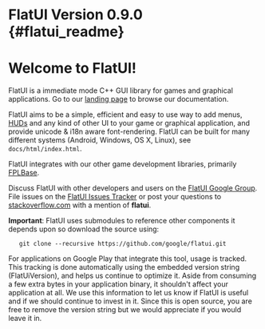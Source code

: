FlatUI Version 0.9.0    {#flatui_readme}
====================

# Welcome to FlatUI!

FlatUI is a immediate mode C++ GUI library for games and graphical applications.
Go to our [landing page][] to browse our documentation.

FlatUI aims to be a simple, efficient and easy to use way to add menus,
[HUDs][] and any kind of other UI to your game or graphical application,
and provide unicode & i18n aware font-rendering.
FlatUI can be built for many different systems (Android, Windows, OS X, Linux),
see `docs/html/index.html`.

FlatUI integrates with our other game development libraries, primarily
[FPLBase][].

Discuss FlatUI with other developers and users on the
[FlatUI Google Group][]. File issues on the [FlatUI Issues Tracker][]
or post your questions to [stackoverflow.com][] with a mention of
**flatui**.

**Important**: FlatUI uses submodules to reference other components it depends
upon so download the source using:

~~~{.sh}
   git clone --recursive https://github.com/google/flatui.git
~~~

For applications on Google Play that integrate this tool, usage is tracked.
This tracking is done automatically using the embedded version string
(FlatUiVersion), and helps us continue to optimize it. Aside from
consuming a few extra bytes in your application binary, it shouldn't affect
your application at all.  We use this information to let us know if FlatUI
is useful and if we should continue to invest in it. Since this is open
source, you are free to remove the version string but we would appreciate if
you would leave it in.

  [FlatUI Google Group]: https://groups.google.com/forum/#!forum/flatuilib
  [FlatUI Issues Tracker]: http://github.com/google/flatui/issues
  [stackoverflow.com]: http://www.stackoverflow.com
  [landing page]: http://google.github.io/flatui
  [FPLBase]: https://github.com/google/fplbase
  [HUDs]: https://en.wikipedia.org/wiki/Head-up_display
